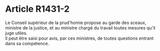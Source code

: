# Article R1431-2

  
Le Conseil supérieur de la prud'homie propose au garde des sceaux, ministre de la justice, et au ministre chargé du travail toutes mesures qu'il juge utiles.   
Il peut être saisi pour avis, par ces ministres, de toutes questions entrant dans sa compétence.
